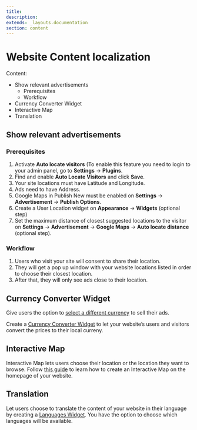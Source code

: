 ```yaml
---
title:
description:
extends: _layouts.documentation
section: content
---
```


# Website Content localization

Content:
-   Show relevant advertisements
    -   Prerequisites
    -   Workflow
-   Currency Converter Widget
-   Interactive Map
-   Translation

## Show relevant advertisements

### Prerequisites

1.  Activate **Auto locate visitors** (To enable this feature  you need to login to your admin panel, go to **Settings** -> **Plugins**.
2.  Find and enable  **Auto Locate Visitors**  and click  **Save**.
3.  Your site locations must have Latitude and Longitude.
4.  Ads need to have Address.
5.  Google Maps in Publish New must be enabled on **Settings** -> **Advertisement** -> **Publish Options**.
6.  Create a User Location widget on **Appearance** -> **Widgets** (optional step)
7.  Set the maximum distance of closest suggested locations to the visitor on **Settings** -> **Advertisement** -> **Google Maps** -> **Auto locate distance** (optional step).

### Workflow

1.  Users who visit your site will consent to share their location.
2.  They will get a pop up window with your website locations listed in order to choose their closest location.
3.  After that, they will only see ads close to their location.

## Currency Converter Widget

Give users the option to  [select a different currency](custom-fields-choose-currency)  to sell their ads.

Create a  [Currency Converter Widget](widgets-how-to-set-the-currency-format)  to let your website’s users and visitors convert the prices to their local curreny.

## Interactive Map

Interactive Map lets users choose their location or the location they want to browse. Follow  [this guide](content-create-an-interactive-map)  to learn how to create an Interactive Map on the homepage of your website.

## Translation

Let users choose to translate the content of your website in their language by creating a  [Languages Widget](widget-language-widget). You have the option to choose which languages will be available.
